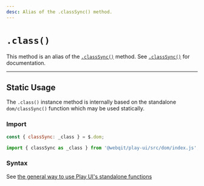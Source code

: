 ```yaml
---
desc: Alias of the .classSync() method.
---
```

# `.class()`

This method is an alias of the [`.classSync()`](../classsync) method. See [`.classSync()`](../classsync) for documentation.

------

## Static Usage

The `.class()` instance method is internally based on the standalone `dom/classSync()` function which may be used statically.

### Import

```js
const { classSync: _class } = $.dom;
```
```js
import { classSync as _class } from '@webqit/play-ui/src/dom/index.js';
```

### Syntax

See [the general way to use Play UI's standalone functions](../../../quickstart#use-as-descrete-utilities)